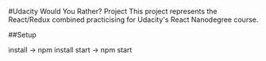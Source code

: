 #Udacity Would You Rather? Project
This project represents the React/Redux combined practicising for Udacity's React Nanodegree course.

##Setup

install -> npm install
start -> npm start
